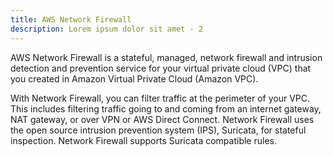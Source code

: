 ```yaml
---
title: AWS Network Firewall
description: Lorem ipsum dolor sit amet - 2
---
```


AWS Network Firewall is a stateful, managed, network firewall and intrusion detection and prevention service for your virtual private cloud (VPC) that you created in Amazon Virtual Private Cloud (Amazon VPC).

With Network Firewall, you can filter traffic at the perimeter of your VPC. This includes filtering traffic going to and coming from an internet gateway, NAT gateway, or over VPN or AWS Direct Connect. Network Firewall uses the open source intrusion prevention system (IPS), Suricata, for stateful inspection. Network Firewall supports Suricata compatible rules. 